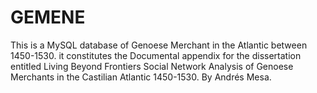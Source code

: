 # GEMENE
This is a MySQL database of Genoese Merchant in the Atlantic between 1450-1530. it constitutes the Documental appendix for the dissertation entitled Living Beyond Frontiers  Social Network Analysis of Genoese Merchants in the Castilian Atlantic 1450-1530. By Andrés Mesa.

